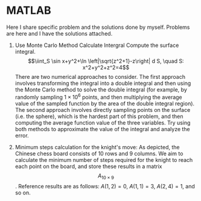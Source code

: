 # MATLAB
Here I share specific problem and the solutions done by myself. Problems are here and I have the solutions attached.

1. Use Monte Carlo Method Calculate Intergral
Compute the surface integral.
$$\iint_S \sin x+y^2+\ln \left|\sqrt{z^2+1}-z\right| d S, \quad S: x^2+y^2+z^2=4$$
There are two numerical approaches to consider. The first approach involves transforming the integral into a double integral and then using the Monte Carlo method to solve the double integral (for example, by randomly sampling $1 \times 10^6$ points, and then multiplying the average value of the sampled function by the area of the double integral region). 
The second approach involves directly sampling points on the surface (i.e. the sphere), which is the hardest part of this problem, and then computing the average function value of the three variables. Try using both methods to approximate the value of the integral and analyze the error.



2. Minimum steps calculation for the knight's move:
As depicted, the Chinese chess board consists of 10 rows and 9 columns. We aim to calculate the minimum number of steps required for the knight to reach each point on the board, and store these results in a matrix $$A_{10 \times 9}$$. Reference results are as follows:  $A(1,2) = 0$, $A(1,1) = 3$, $A(2,4) = 1$, and so on.
